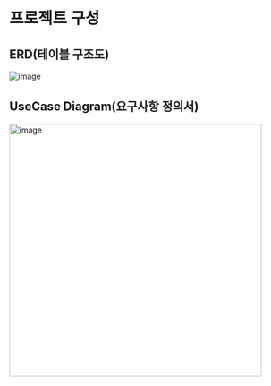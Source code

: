 # 프로젝트 구성
## ERD(테이블 구조도)
![image](https://github.com/Aleteo-TravelWEB/aleteo-server/assets/101691649/00e0440d-8ec7-4950-8699-458fd9b256b5)

## UseCase Diagram(요구사항 정의서)
<img width="451" alt="image" src="https://github.com/tngus2sh/aleteo-server/assets/101691649/d54c4b87-9eb3-46d4-ad0b-09de86062902">
